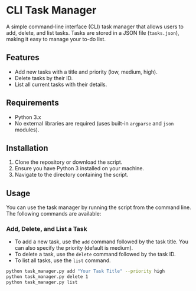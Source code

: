 # CLI Task Manager

A simple command-line interface (CLI) task manager that allows users to add, delete, and list tasks. Tasks are stored in a JSON file (`tasks.json`), making it easy to manage your to-do list.

## Features

- Add new tasks with a title and priority (low, medium, high).
- Delete tasks by their ID.
- List all current tasks with their details.

## Requirements

- Python 3.x
- No external libraries are required (uses built-in `argparse` and `json` modules).

## Installation

1. Clone the repository or download the script.
2. Ensure you have Python 3 installed on your machine.
3. Navigate to the directory containing the script.

## Usage

You can use the task manager by running the script from the command line. The following commands are available:

### Add, Delete, and List a Task

- To add a new task, use the `add` command followed by the task title. You can also specify the priority (default is medium).
- To delete a task, use the `delete` command followed by the task ID.
- To list all tasks, use the `list` command.

```bash
python task_manager.py add "Your Task Title" --priority high
python task_manager.py delete 1
python task_manager.py list
